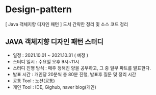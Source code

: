 # Design-pattern
[ Java 객체지향 디자인 패턴 ] 도서 간략한 정리 및 소스 코드 정리<br>


## JAVA 객체지향 디자인 패턴 스터디 

- 일정 : 2021.10.01 ~ 2021.10.31 ( 예정 )
- 스터디 일시 : 수요일 오후 9시~11시
- 스터디 진행 방식 : 매주 정해진 양을 공부하고, 그 중 일부 파트를 발표한다.
- 발표 시간 : 개인당 20분씩 총 80분 진행, 발표후 질문 및 정리 시간
- 공통 Tool : 노션(공통) 
- 개인 Tool : IDE, Gighub, naver blog(개인)
